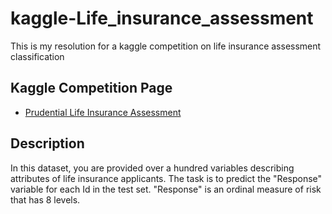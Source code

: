 
# kaggle-Life_insurance_assessment
This is my resolution for a kaggle competition on life insurance assessment classification


## Kaggle Competition Page

 - [Prudential Life Insurance Assessment](https://www.kaggle.com/c/prudential-life-insurance-assessment)

## Description

In this dataset, you are provided over a hundred variables describing attributes of life insurance applicants. The task is to predict the "Response" variable for each Id in the test set. "Response" is an ordinal measure of risk that has 8 levels.

  
